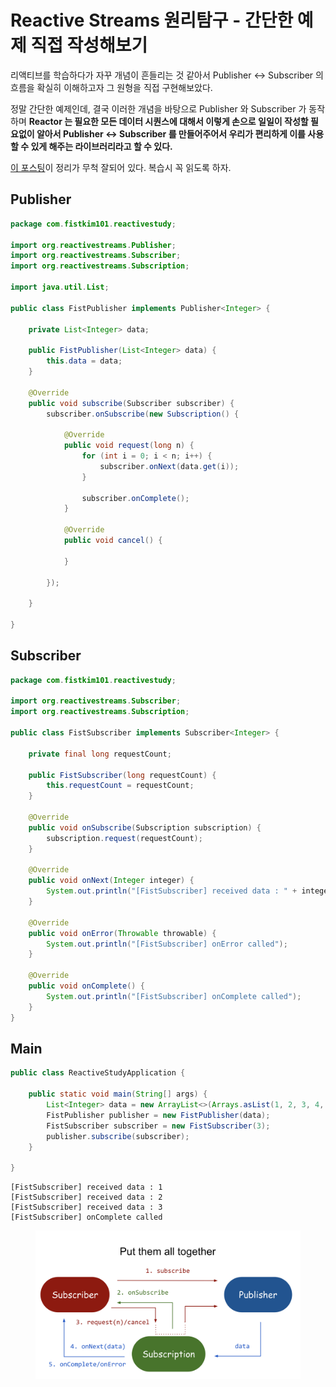 # Reactive Streams 원리탐구 - 간단한 예제 직접 작성해보기

리액티브를 학습하다가 자꾸 개념이 흔들리는 것 같아서 Publisher <-> Subscriber 의 흐름을 확실히 이해하고자 그 원형을 직접 구현해보았다.

정말 간단한 예제인데, 결국 이러한 개념을 바탕으로 Publisher 와 Subscriber 가 동작하며 **Reactor 는 필요한 모든 데이터 시퀀스에 대해서 이렇게 손으로 일일이 작성할 필요없이 알아서 Publisher <-> Subscriber 를 만들어주어서 우리가 편리하게 이를 사용할 수 있게 해주는 라이브러리라고 할 수 있다.**

[이 포스팅](https://engineering.linecorp.com/ko/blog/reactive-streams-with-armeria-1)이 정리가 무척 잘되어 있다. 복습시 꼭 읽도록 하자.

## Publisher <a href="#publisher" id="publisher"></a>

```java
package com.fistkim101.reactivestudy;

import org.reactivestreams.Publisher;
import org.reactivestreams.Subscriber;
import org.reactivestreams.Subscription;

import java.util.List;

public class FistPublisher implements Publisher<Integer> {

    private List<Integer> data;

    public FistPublisher(List<Integer> data) {
        this.data = data;
    }

    @Override
    public void subscribe(Subscriber subscriber) {
        subscriber.onSubscribe(new Subscription() {

            @Override
            public void request(long n) {
                for (int i = 0; i < n; i++) {
                    subscriber.onNext(data.get(i));
                }

                subscriber.onComplete();
            }

            @Override
            public void cancel() {

            }

        });

    }

}
```

## Subscriber <a href="#subscriber" id="subscriber"></a>

```java
package com.fistkim101.reactivestudy;

import org.reactivestreams.Subscriber;
import org.reactivestreams.Subscription;

public class FistSubscriber implements Subscriber<Integer> {

    private final long requestCount;

    public FistSubscriber(long requestCount) {
        this.requestCount = requestCount;
    }

    @Override
    public void onSubscribe(Subscription subscription) {
        subscription.request(requestCount);
    }

    @Override
    public void onNext(Integer integer) {
        System.out.println("[FistSubscriber] received data : " + integer);
    }

    @Override
    public void onError(Throwable throwable) {
        System.out.println("[FistSubscriber] onError called");
    }

    @Override
    public void onComplete() {
        System.out.println("[FistSubscriber] onComplete called");
    }
}
```

## Main

```java
public class ReactiveStudyApplication {

    public static void main(String[] args) {
        List<Integer> data = new ArrayList<>(Arrays.asList(1, 2, 3, 4, 5));
        FistPublisher publisher = new FistPublisher(data);
        FistSubscriber subscriber = new FistSubscriber(3);
        publisher.subscribe(subscriber);
    }

}
```

```
[FistSubscriber] received data : 1
[FistSubscriber] received data : 2
[FistSubscriber] received data : 3
[FistSubscriber] onComplete called
```

<figure><img src="../.gitbook/assets/image (10).png" alt=""><figcaption></figcaption></figure>
